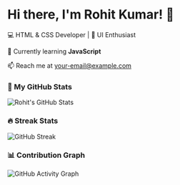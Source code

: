 # Hi there, I'm Rohit Kumar! 👋

💻 HTML & CSS Developer | 🎨 UI Enthusiast

🌱 Currently learning **JavaScript**

📫 Reach me at [your-email@example.com](mailto:your-email@example.com)

### 🚀 My GitHub Stats
![Rohit's GitHub Stats](https://github-readme-stats.vercel.app/api?username=Rohit272811&show_icons=true&theme=radical)

### 🔥 Streak Stats
![GitHub Streak](https://github-readme-streak-stats.herokuapp.com/?user=Rohit272811&theme=dark)

### 📊 Contribution Graph
![GitHub Activity Graph](https://github-readme-activity-graph.vercel.app/graph?username=Rohit272811&theme=react)
